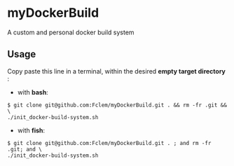 # myDockerBuild
A custom and personal docker build system

## Usage

Copy paste this line in a terminal, within the desired **empty target directory** :

* with **bash**:
```console
$ git clone git@github.com:Fclem/myDockerBuild.git . && rm -fr .git && \
./init_docker-build-system.sh
```

* with **fish**:
```console
$ git clone git@github.com:Fclem/myDockerBuild.git . ; and rm -fr .git; and \
./init_docker-build-system.sh
```
